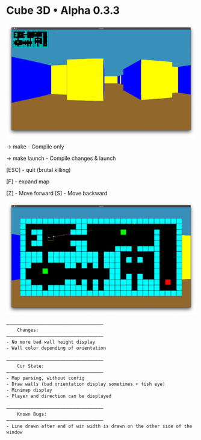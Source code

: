 # Cube 3D • Alpha 0.3.3

![Cube3D Screenshot](/images/screen.png)

-> make - Compile only

-> make launch - Compile changes & launch


[ESC] - quit (brutal killing)

[F] - expand map

[Z] - Move forward
[S] - Move backward

![Cube3D Minimap expanded](/images/screen2.png)


	————————————————————————————————————
		Changes:
	————————————————————————————————————
	- No more bad wall height display
	- Wall color depending of orientation

    ————————————————————————————————————
		Cur State:
	————————————————————————————————————
	- Map parsing, without config
	- Draw walls (bad orientation display sometimes + fish eye)
	- Minimap display
	- Player and direction can be displayed

	————————————————————————————————————
    	Known Bugs:
	————————————————————————————————————
	- Line drawn after end of win width is drawn on the other side of the window
